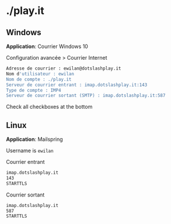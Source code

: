 # ./play.it

## Windows

**Application**: Courrier Windows 10

Configuration avancée > Courrier Internet

```bash
Adresse de courrier : ewilan@dotslashplay.it
Nom d'utilisateur : ewilan
Nom de compte : ./play.it
Serveur de courrier entrant : imap.dotslashplay.it:143
Type de compte : IMP4
Serveur de courrier sortant (SMTP) : imap.dotslashplay.it:587
```

Check all checkboxes at the bottom

## Linux

**Application**: Mailspring

Username is `ewilan`

Courrier entrant

```bash
imap.dotslashplay.it
143
STARTTLS
```

Courrier sortant

```bash
imap.dotslashplay.it
587
STARTTLS
```
